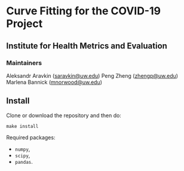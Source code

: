 # Curve Fitting for the COVID-19 Project
## Institute for Health Metrics and Evaluation

### Maintainers
Aleksandr Aravkin (saravkin@uw.edu)
Peng Zheng (zhengp@uw.edu)
Marlena Bannick (mnorwood@uw.edu)

## Install

Clone or download the repository and then do:
```buildoutcfg
make install
```
Required packages:
* `numpy`,
* `scipy`,
* `pandas`. 
